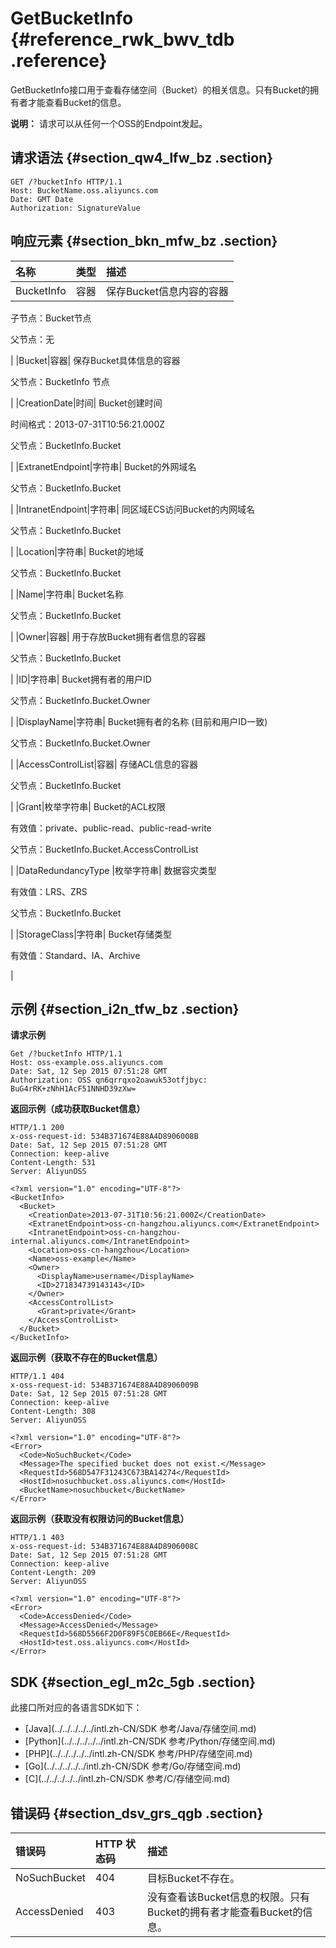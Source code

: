 # GetBucketInfo {#reference_rwk_bwv_tdb .reference}

GetBucketInfo接口用于查看存储空间（Bucket）的相关信息。只有Bucket的拥有者才能查看Bucket的信息。

**说明：** 请求可以从任何一个OSS的Endpoint发起。

## 请求语法 {#section_qw4_lfw_bz .section}

```
GET /?bucketInfo HTTP/1.1
Host: BucketName.oss.aliyuncs.com
Date: GMT Date
Authorization: SignatureValue
```

## 响应元素 {#section_bkn_mfw_bz .section}

|名称|类型|描述|
|:-|:-|:-|
|BucketInfo|容器| 保存Bucket信息内容的容器

 子节点：Bucket节点

 父节点：无

 |
|Bucket|容器| 保存Bucket具体信息的容器

 父节点：BucketInfo 节点

 |
|CreationDate|时间| Bucket创建时间

 时间格式：2013-07-31T10:56:21.000Z

 父节点：BucketInfo.Bucket

 |
|ExtranetEndpoint|字符串| Bucket的外网域名

 父节点：BucketInfo.Bucket

 |
|IntranetEndpoint|字符串| 同区域ECS访问Bucket的内网域名

 父节点：BucketInfo.Bucket

 |
|Location|字符串| Bucket的地域

 父节点：BucketInfo.Bucket

 |
|Name|字符串| Bucket名称

 父节点：BucketInfo.Bucket

 |
|Owner|容器| 用于存放Bucket拥有者信息的容器

 父节点：BucketInfo.Bucket

 |
|ID|字符串| Bucket拥有者的用户ID

 父节点：BucketInfo.Bucket.Owner

 |
|DisplayName|字符串| Bucket拥有者的名称 \(目前和用户ID一致\)

 父节点：BucketInfo.Bucket.Owner

 |
|AccessControlList|容器| 存储ACL信息的容器

 父节点：BucketInfo.Bucket

 |
|Grant|枚举字符串| Bucket的ACL权限

 有效值：private、public-read、public-read-write

 父节点：BucketInfo.Bucket.AccessControlList

 |
|DataRedundancyType |枚举字符串| 数据容灾类型

 有效值：LRS、ZRS

 父节点：BucketInfo.Bucket

 |
|StorageClass|字符串| Bucket存储类型

 有效值：Standard、IA、Archive

 |

## 示例 {#section_i2n_tfw_bz .section}

**请求示例**

```
Get /?bucketInfo HTTP/1.1
Host: oss-example.oss.aliyuncs.com  
Date: Sat, 12 Sep 2015 07:51:28 GMT
Authorization: OSS qn6qrrqxo2oawuk53otfjbyc: BuG4rRK+zNhH1AcF51NNHD39zXw=

```

**返回示例（成功获取Bucket信息）**

```
HTTP/1.1 200
x-oss-request-id: 534B371674E88A4D8906008B
Date: Sat, 12 Sep 2015 07:51:28 GMT
Connection: keep-alive
Content-Length: 531  
Server: AliyunOSS

<?xml version="1.0" encoding="UTF-8"?>
<BucketInfo>
  <Bucket>
    <CreationDate>2013-07-31T10:56:21.000Z</CreationDate>
    <ExtranetEndpoint>oss-cn-hangzhou.aliyuncs.com</ExtranetEndpoint>
    <IntranetEndpoint>oss-cn-hangzhou-internal.aliyuncs.com</IntranetEndpoint>
    <Location>oss-cn-hangzhou</Location>
    <Name>oss-example</Name>
    <Owner>
      <DisplayName>username</DisplayName>
      <ID>271834739143143</ID>
    </Owner>
    <AccessControlList>
      <Grant>private</Grant>
    </AccessControlList>
  </Bucket>
</BucketInfo>
```

**返回示例（获取不存在的Bucket信息）**

```
HTTP/1.1 404 
x-oss-request-id: 534B371674E88A4D8906009B
Date: Sat, 12 Sep 2015 07:51:28 GMT
Connection: keep-alive
Content-Length: 308  
Server: AliyunOSS

<?xml version="1.0" encoding="UTF-8"?>
<Error>
  <Code>NoSuchBucket</Code>
  <Message>The specified bucket does not exist.</Message>
  <RequestId>568D547F31243C673BA14274</RequestId>
  <HostId>nosuchbucket.oss.aliyuncs.com</HostId>
  <BucketName>nosuchbucket</BucketName>
</Error>
```

**返回示例（获取没有权限访问的Bucket信息）**

```
HTTP/1.1 403
x-oss-request-id: 534B371674E88A4D8906008C
Date: Sat, 12 Sep 2015 07:51:28 GMT
Connection: keep-alive
Content-Length: 209  
Server: AliyunOSS

<?xml version="1.0" encoding="UTF-8"?>
<Error>
  <Code>AccessDenied</Code>
  <Message>AccessDenied</Message>
  <RequestId>568D5566F2D0F89F5C0EB66E</RequestId>
  <HostId>test.oss.aliyuncs.com</HostId>
</Error>
```

## SDK {#section_egl_m2c_5gb .section}

此接口所对应的各语言SDK如下：

-   [Java](../../../../../intl.zh-CN/SDK 参考/Java/存储空间.md)
-   [Python](../../../../../intl.zh-CN/SDK 参考/Python/存储空间.md)
-   [PHP](../../../../../intl.zh-CN/SDK 参考/PHP/存储空间.md)
-   [Go](../../../../../intl.zh-CN/SDK 参考/Go/存储空间.md)
-   [C](../../../../../intl.zh-CN/SDK 参考/C/存储空间.md)

## 错误码 {#section_dsv_grs_qgb .section}

|错误码|HTTP 状态码|描述|
|:--|:-------|:-|
|NoSuchBucket|404|目标Bucket不存在。|
|AccessDenied|403|没有查看该Bucket信息的权限。只有Bucket的拥有者才能查看Bucket的信息。|

